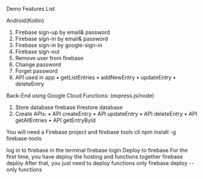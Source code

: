 Demo Features List 

Android(Kotlin)
1.	Firebase sign-up by email& password
2.	Firebase sign-in by email& password
3.  Firebase sign-in by google-sign-in
4.	Firebase sign-out
5.	Remove user from firebase
6.	Change password
7.	Forget password
8.	API used in app
•	getListEntries
•	addNewEntry
•	updateEntry
•	deleteEntry

Back-End using Google Cloud Functions: (express.js/node) 
1.	Store database firebase firestore database 
2.	Create APIs:
•	API createEntry 
•	API  updateEntry
•	API deleteEntry
•	API getAllEntries
•	API getEntryById


You will need a Firebase project and firebase tools cli
npm install -g firebase-tools

log in to firebase in the terminal
firebase login
Deploy to firebase
For the first time, you have deploy the hosting and functions together
firebase deploy
After that, you just need to deploy functions only
firebase deploy --only functions
